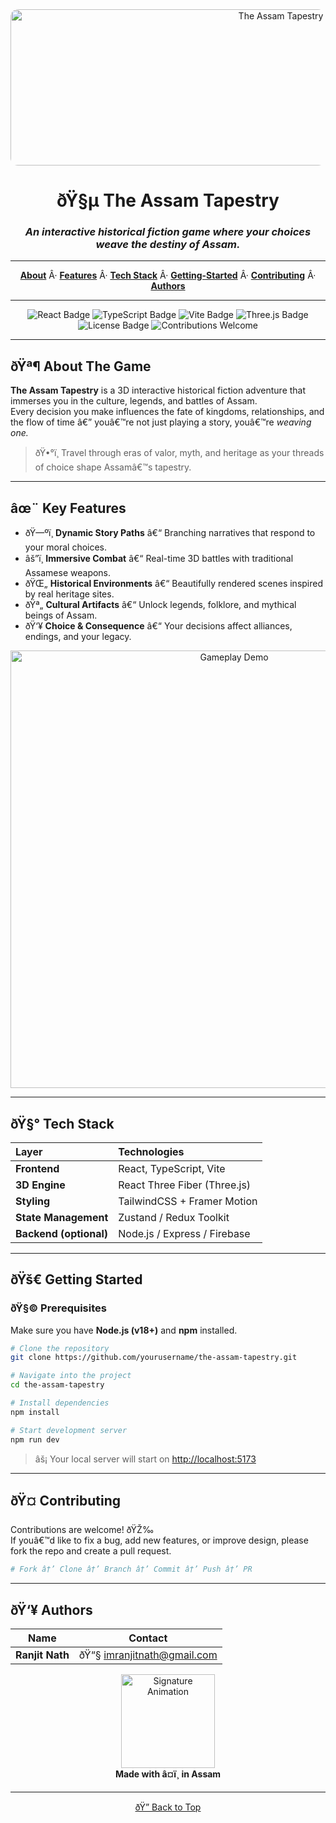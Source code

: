 <div id="top" align="center">

<img src="https://media.giphy.com/media/3o6Zt8MgUuvSbkZYWc/giphy.gif" width="900" height="250" style="border-radius: 12px;" alt="The Assam Tapestry Banner"/>

# ðŸ§µ The Assam Tapestry  
### *An interactive historical fiction game where your choices weave the destiny of Assam.*

---

[**About**](#-about-the-game) Â· [**Features**](#-key-features) Â· [**Tech Stack**](#-tech-stack) Â· [**Getting-Started**](#-getting-started) Â· [**Contributing**](#-contributing) Â· [**Authors**](#-authors)

---

![React Badge](https://img.shields.io/badge/React-20232A?style=for-the-badge&logo=react&logoColor=61DAFB)
![TypeScript Badge](https://img.shields.io/badge/TypeScript-007ACC?style=for-the-badge&logo=typescript&logoColor=white)
![Vite Badge](https://img.shields.io/badge/Vite-646CFF?style=for-the-badge&logo=vite&logoColor=white)
![Three.js Badge](https://img.shields.io/badge/Three.js-black?style=for-the-badge&logo=three.js&logoColor=white)
![License Badge](https://img.shields.io/badge/License-MIT-yellow?style=for-the-badge)
![Contributions Welcome](https://img.shields.io/badge/Contributions-Welcome-brightgreen?style=for-the-badge)

---

</div>

## ðŸª¶ About The Game

**The Assam Tapestry** is a 3D interactive historical fiction adventure that immerses you in the culture, legends, and battles of Assam.  
Every decision you make influences the fate of kingdoms, relationships, and the flow of time â€” youâ€™re not just playing a story, youâ€™re *weaving one.*

> ðŸ•°ï¸ Travel through eras of valor, myth, and heritage as your threads of choice shape Assamâ€™s tapestry.

---

## âœ¨ Key Features

- ðŸ—ºï¸ **Dynamic Story Paths** â€“ Branching narratives that respond to your moral choices.  
- âš”ï¸ **Immersive Combat** â€“ Real-time 3D battles with traditional Assamese weapons.  
- ðŸŒ„ **Historical Environments** â€“ Beautifully rendered scenes inspired by real heritage sites.  
- ðŸª„ **Cultural Artifacts** â€“ Unlock legends, folklore, and mythical beings of Assam.  
- ðŸ‘¥ **Choice & Consequence** â€“ Your decisions affect alliances, endings, and your legacy.

<div align="center">
  <img src="https://media.giphy.com/media/l3q2RauzE5Vzf7iYo/giphy.gif" width="700" alt="Gameplay Demo"/>
</div>

---

## ðŸ§° Tech Stack

| Layer | Technologies |
|:------|:--------------|
| **Frontend** | React, TypeScript, Vite |
| **3D Engine** | React Three Fiber (Three.js) |
| **Styling** | TailwindCSS + Framer Motion |
| **State Management** | Zustand / Redux Toolkit |
| **Backend (optional)** | Node.js / Express / Firebase |

---

## ðŸš€ Getting Started

### ðŸ§© Prerequisites
Make sure you have **Node.js (v18+)** and **npm** installed.

```bash
# Clone the repository
git clone https://github.com/yourusername/the-assam-tapestry.git

# Navigate into the project
cd the-assam-tapestry

# Install dependencies
npm install

# Start development server
npm run dev
```

> âš¡ Your local server will start on [http://localhost:5173](http://localhost:5173)

---

## ðŸ¤ Contributing

Contributions are welcome! ðŸŽ‰  
If youâ€™d like to fix a bug, add new features, or improve design, please fork the repo and create a pull request.

```bash
# Fork â†’ Clone â†’ Branch â†’ Commit â†’ Push â†’ PR
```

---

## ðŸ‘¥ Authors

| Name | Contact |
|------|----------|
| **Ranjit Nath** | ðŸ“§ [imranjitnath@gmail.com](mailto:imranjitnath@gmail.com) |

<div align="center">
  <img src="https://media.giphy.com/media/5xaOcLwEvFOizxHVyVy/giphy.gif" width="150" alt="Signature Animation"/>

  <br/>
  <b>Made with â¤ï¸ in Assam</b>  
</div>

---

<div align="center">
  <a href="#top">ðŸ” Back to Top</a>
</div>
